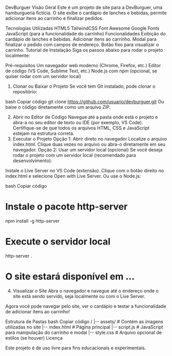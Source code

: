 DevBurguer 
Visão Geral
Este é um projeto de site para a DevBurguer, uma hamburgueria fictícia. O site exibe o cardápio de lanches e bebidas, permite adicionar itens ao carrinho e finalizar pedidos.

Tecnologias Utilizadas
HTML5
TailwindCSS
Font Awesome
Google Fonts
JavaScript (para a funcionalidade do carrinho)
Funcionalidades
Exibição do cardápio de lanches e bebidas.
Adicionar itens ao carrinho.
Modal para finalizar o pedido com campos de endereço.
Botão fixo para visualizar o carrinho.
Tutorial de Instalação
Siga os passos abaixo para rodar o projeto localmente:

Pré-requisitos
Um navegador web moderno (Chrome, Firefox, etc.)
Editor de código (VS Code, Sublime Text, etc.)
Node.js com npm (opcional, se quiser rodar com um servidor local)
1. Clonar ou Baixar o Projeto
Se você tem Git instalado, pode clonar o repositório:

bash
Copiar código
git clone https://github.com/usuario/devburguer.git
Ou baixe o código diretamente como um arquivo ZIP.

2. Abrir no Editor de Código
Navegue até a pasta onde está o projeto e abra-a no seu editor de texto ou IDE (por exemplo, VS Code).
Certifique-se de que todos os arquivos HTML, CSS e JavaScript estejam na estrutura correta.
3. Executar o Projeto
Opção 1: Abrir direto no navegador
Localize o arquivo index.html.
Clique duas vezes no arquivo ou abra-o diretamente em seu navegador.
Opção 2: Usar um servidor local (opcional)
Se você deseja rodar o projeto com um servidor local (recomendado para desenvolvimento):

Instale o Live Server no VS Code (extensão).
Clique com o botão direito no index.html e selecione Open with Live Server.
Ou use o Node.js:

bash
Copiar código
# Instale o pacote http-server
npm install -g http-server

# Execute o servidor local
http-server .

# O site estará disponível em ...
4. Visualizar o Site
Abra o navegador e navegue até o endereço onde o site está sendo servido, seja localmente ou com o Live Server.

Agora você pode navegar pelo site, ver o cardápio e testar a funcionalidade de adicionar itens ao carrinho!

Estrutura de Pastas
bash
Copiar código
/
|-- assets/          # Contém as imagens utilizadas no site
|-- index.html       # Página principal
|-- script.js        # JavaScript para manipulação do carrinho e modal
|-- style.css        # Arquivo opcional de estilos (se houver)
Licença

Este projeto é de uso livre para fins educacionais e experimentais.
